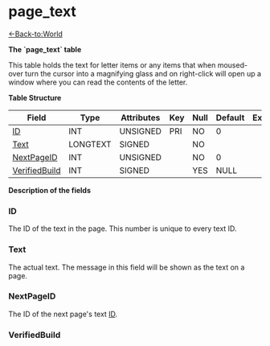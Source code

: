 # page\_text

[<-Back-to:World](database-world)

**The \`page\_text\` table**

This table holds the text for letter items or any items that when moused-over turn the cursor into a magnifying glass and on right-click will open up a window where you can read the contents of the letter.

**Table Structure**

| Field              | Type      | Attributes | Key | Null | Default | Extra | Comment |
| ------------------ | --------- | ---------- | --- | ---- | ------- | ----- | ------- |
| [ID][1]            | INT       | UNSIGNED   | PRI | NO   | 0       |       |         |
| [Text][2]          | LONGTEXT  | SIGNED     |     | NO   |         |       |         |
| [NextPageID][3]    | INT       | UNSIGNED   |     | NO   | 0       |       |         |
| [VerifiedBuild][4] | INT       | SIGNED     |     | YES  | NULL    |       |         |

[1]: #ID
[2]: #Text
[3]: #NextPageID
[4]: #VerifiedBuild

**Description of the fields**

### ID

The ID of the text in the page. This number is unique to every text ID.

### Text

The actual text. The message in this field will be shown as the text on a page.

### NextPageID

The ID of the next page's text [ID](#page_text-ID).

### VerifiedBuild
